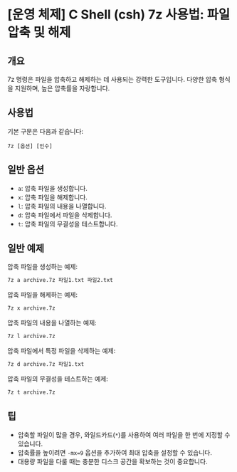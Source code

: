 # [운영 체제] C Shell (csh) 7z 사용법: 파일 압축 및 해제

## 개요
7z 명령은 파일을 압축하고 해제하는 데 사용되는 강력한 도구입니다. 다양한 압축 형식을 지원하며, 높은 압축률을 자랑합니다.

## 사용법
기본 구문은 다음과 같습니다:
```
7z [옵션] [인수]
```

## 일반 옵션
- `a`: 압축 파일을 생성합니다.
- `x`: 압축 파일을 해제합니다.
- `l`: 압축 파일의 내용을 나열합니다.
- `d`: 압축 파일에서 파일을 삭제합니다.
- `t`: 압축 파일의 무결성을 테스트합니다.

## 일반 예제
압축 파일을 생성하는 예제:
```bash
7z a archive.7z 파일1.txt 파일2.txt
```

압축 파일을 해제하는 예제:
```bash
7z x archive.7z
```

압축 파일의 내용을 나열하는 예제:
```bash
7z l archive.7z
```

압축 파일에서 특정 파일을 삭제하는 예제:
```bash
7z d archive.7z 파일1.txt
```

압축 파일의 무결성을 테스트하는 예제:
```bash
7z t archive.7z
```

## 팁
- 압축할 파일이 많을 경우, 와일드카드(`*`)를 사용하여 여러 파일을 한 번에 지정할 수 있습니다.
- 압축률을 높이려면 `-mx=9` 옵션을 추가하여 최대 압축을 설정할 수 있습니다.
- 대용량 파일을 다룰 때는 충분한 디스크 공간을 확보하는 것이 중요합니다.